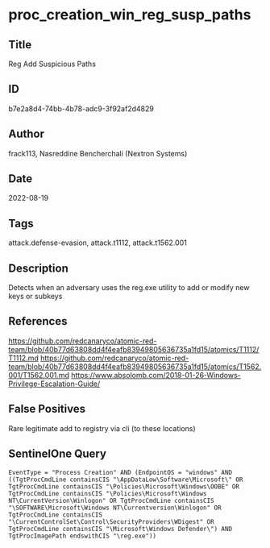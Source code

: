 # proc_creation_win_reg_susp_paths

## Title
Reg Add Suspicious Paths

## ID
b7e2a8d4-74bb-4b78-adc9-3f92af2d4829

## Author
frack113, Nasreddine Bencherchali (Nextron Systems)

## Date
2022-08-19

## Tags
attack.defense-evasion, attack.t1112, attack.t1562.001

## Description
Detects when an adversary uses the reg.exe utility to add or modify new keys or subkeys

## References
https://github.com/redcanaryco/atomic-red-team/blob/40b77d63808dd4f4eafb83949805636735a1fd15/atomics/T1112/T1112.md
https://github.com/redcanaryco/atomic-red-team/blob/40b77d63808dd4f4eafb83949805636735a1fd15/atomics/T1562.001/T1562.001.md
https://www.absolomb.com/2018-01-26-Windows-Privilege-Escalation-Guide/

## False Positives
Rare legitimate add to registry via cli (to these locations)

## SentinelOne Query
```
EventType = "Process Creation" AND (EndpointOS = "windows" AND ((TgtProcCmdLine containsCIS "\AppDataLow\Software\Microsoft\" OR TgtProcCmdLine containsCIS "\Policies\Microsoft\Windows\OOBE" OR TgtProcCmdLine containsCIS "\Policies\Microsoft\Windows NT\CurrentVersion\Winlogon" OR TgtProcCmdLine containsCIS "\SOFTWARE\Microsoft\Windows NT\Currentversion\Winlogon" OR TgtProcCmdLine containsCIS "\CurrentControlSet\Control\SecurityProviders\WDigest" OR TgtProcCmdLine containsCIS "\Microsoft\Windows Defender\") AND TgtProcImagePath endswithCIS "\reg.exe"))

```